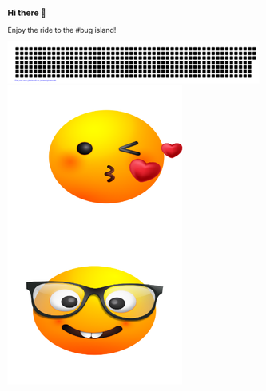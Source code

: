 ### Hi there 👋
Enjoy the ride to the #bug island!
<!--
**Ramasindi/Ramasindi** is a ✨ _special_ ✨ repository because its `README.md` (this file) appears on your GitHub profile.

Here are some ideas to get you started:

- 🔭 I’m currently working on ...
- 🌱 I’m currently learning ...
- 👯 I’m looking to collaborate on ...
- 🤔 I’m looking for help with ...
- 💬 Ask me about ...
- 📫 How to reach me: ...
- 😄 Pronouns: ...
- ⚡ Fun fact: ...
-->
![](gitartwork.svg)
<img src="Kiss.svg" align="left" width="350" height="300">
<img src="Nerd.svg" align="left" width="350" height="300">

